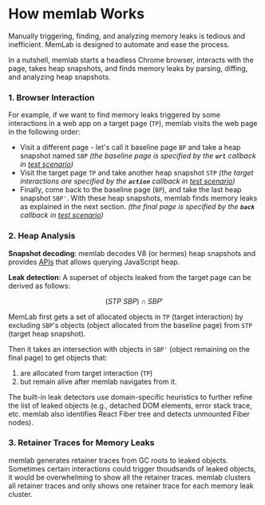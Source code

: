 # How memlab Works

Manually triggering, finding, and analyzing memory leaks is tedious
and inefficient. MemLab is designed to automate and ease the process.

In a nutshell, memlab starts a headless Chrome browser, interacts with the page,
takes heap snapshots, and finds memory leaks by parsing, diffing, and analyzing
heap snapshots.

### 1. Browser Interaction
For example, if we want to find memory leaks triggered by some interactions
in a web app on a target page (`TP`), memlab visits the web page in the
following order:
 * Visit a different page - let's call it baseline page `BP` and take a
   heap snapshot named `SBP`
   *(the baseline page is specified by the **`url`**
   callback in [test scenario](api/interfaces/core_src.IScenario))*
 * Visit the target page `TP` and take another heap snapshot `STP`
   *(the target interactions are specified by the **`action`**
   callback in [test scenario](api/interfaces/core_src.IScenario))*
 * Finally, come back to the baseline page (`BP`), and take the last
   heap snapshot `SBP'`. With these heap snapshots, memlab finds memory
   leaks as explained in the next section.
   *(the final page is specified by the **`back`**
   callback in [test scenario](api/interfaces/core_src.IScenario))*

### 2. Heap Analysis

**Snapshot decoding**: memlab decodes V8 (or hermes) heap snapshots and
provides [APIs](./api/interfaces/core_src.IHeapSnapshot) that allows
querying JavaScript heap.

**Leak detection**: A superset of objects leaked from the target page can
be derived as follows:

```math
(STP \ SBP) ∩ SBP'
```

MemLab first gets a set of allocated objects in `TP` (target interaction)
by excluding `SBP`'s objects (object allocated from the baseline page)
from `STP` (target heap snapshot).

Then it takes an intersection with objects in `SBP'` (object remaining on the
final page) to get objects that:

 1. are allocated from target interaction (`TP`)
 2. but remain alive after memlab navigates from it.

The built-in leak detectors use domain-specific heuristics to further refine
the list of leaked objects (e.g., detached DOM elements, error stack trace, etc.
memlab also identifies React Fiber tree and detects unmounted Fiber nodes).

### 3. Retainer Traces for Memory Leaks

memlab generates retainer traces from GC roots to leaked objects. Sometimes
certain interactions could trigger thoudsands of leaked objects, it would be
overwhelming to show all the retainer traces. memlab clusters all retainer
traces and only shows one retainer trace for each memory leak cluster.
